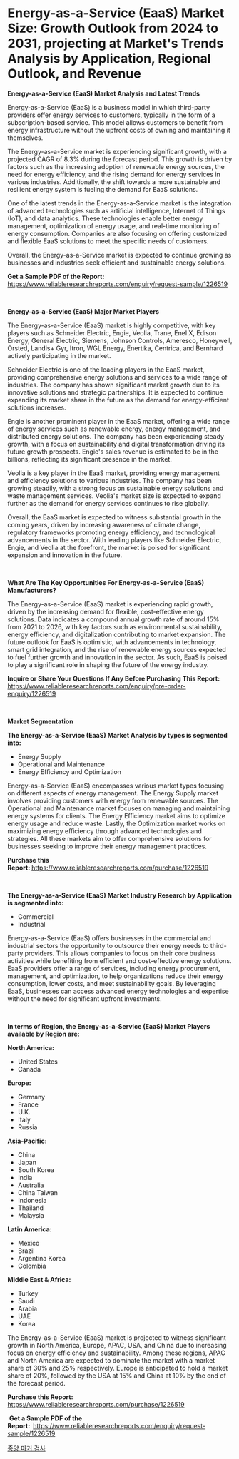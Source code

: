 <p><h1>Energy-as-a-Service (EaaS) Market Size: Growth Outlook from 2024 to 2031, projecting at Market's Trends Analysis by Application, Regional Outlook, and Revenue</h1></p><p><strong>Energy-as-a-Service (EaaS) Market Analysis and Latest Trends</strong></p>
<p><p>Energy-as-a-Service (EaaS) is a business model in which third-party providers offer energy services to customers, typically in the form of a subscription-based service. This model allows customers to benefit from energy infrastructure without the upfront costs of owning and maintaining it themselves.</p><p>The Energy-as-a-Service market is experiencing significant growth, with a projected CAGR of 8.3% during the forecast period. This growth is driven by factors such as the increasing adoption of renewable energy sources, the need for energy efficiency, and the rising demand for energy services in various industries. Additionally, the shift towards a more sustainable and resilient energy system is fueling the demand for EaaS solutions.</p><p>One of the latest trends in the Energy-as-a-Service market is the integration of advanced technologies such as artificial intelligence, Internet of Things (IoT), and data analytics. These technologies enable better energy management, optimization of energy usage, and real-time monitoring of energy consumption. Companies are also focusing on offering customized and flexible EaaS solutions to meet the specific needs of customers.</p><p>Overall, the Energy-as-a-Service market is expected to continue growing as businesses and industries seek efficient and sustainable energy solutions.</p></p>
<p><strong>Get a Sample PDF of the Report:&nbsp;</strong> <a href="https://www.reliableresearchreports.com/enquiry/request-sample/1226519">https://www.reliableresearchreports.com/enquiry/request-sample/1226519</a></p>
<p>&nbsp;</p>
<p><strong>Energy-as-a-Service (EaaS) Major Market Players</strong></p>
<p><p>The Energy-as-a-Service (EaaS) market is highly competitive, with key players such as Schneider Electric, Engie, Veolia, Trane, Enel X, Edison Energy, General Electric, Siemens, Johnson Controls, Ameresco, Honeywell, Orsted, Landis+ Gyr, Itron, WGL Energy, Enertika, Centrica, and Bernhard actively participating in the market.</p><p>Schneider Electric is one of the leading players in the EaaS market, providing comprehensive energy solutions and services to a wide range of industries. The company has shown significant market growth due to its innovative solutions and strategic partnerships. It is expected to continue expanding its market share in the future as the demand for energy-efficient solutions increases.</p><p>Engie is another prominent player in the EaaS market, offering a wide range of energy services such as renewable energy, energy management, and distributed energy solutions. The company has been experiencing steady growth, with a focus on sustainability and digital transformation driving its future growth prospects. Engie's sales revenue is estimated to be in the billions, reflecting its significant presence in the market.</p><p>Veolia is a key player in the EaaS market, providing energy management and efficiency solutions to various industries. The company has been growing steadily, with a strong focus on sustainable energy solutions and waste management services. Veolia's market size is expected to expand further as the demand for energy services continues to rise globally.</p><p>Overall, the EaaS market is expected to witness substantial growth in the coming years, driven by increasing awareness of climate change, regulatory frameworks promoting energy efficiency, and technological advancements in the sector. With leading players like Schneider Electric, Engie, and Veolia at the forefront, the market is poised for significant expansion and innovation in the future.</p></p>
<p>&nbsp;</p>
<p><strong>What Are The Key Opportunities For Energy-as-a-Service (EaaS) Manufacturers?</strong></p>
<p><p>The Energy-as-a-Service (EaaS) market is experiencing rapid growth, driven by the increasing demand for flexible, cost-effective energy solutions. Data indicates a compound annual growth rate of around 15% from 2021 to 2026, with key factors such as environmental sustainability, energy efficiency, and digitalization contributing to market expansion. The future outlook for EaaS is optimistic, with advancements in technology, smart grid integration, and the rise of renewable energy sources expected to fuel further growth and innovation in the sector. As such, EaaS is poised to play a significant role in shaping the future of the energy industry.</p></p>
<p><strong>Inquire or Share Your Questions If Any Before Purchasing This Report:</strong> <a href="https://www.reliableresearchreports.com/enquiry/pre-order-enquiry/1226519">https://www.reliableresearchreports.com/enquiry/pre-order-enquiry/1226519</a></p>
<p>&nbsp;</p>
<p><strong>Market Segmentation</strong></p>
<p><strong>The Energy-as-a-Service (EaaS) Market Analysis by types is segmented into:</strong></p>
<p><ul><li>Energy Supply</li><li>Operational and Maintenance</li><li>Energy Efficiency and Optimization</li></ul></p>
<p><p>Energy-as-a-Service (EaaS) encompasses various market types focusing on different aspects of energy management. The Energy Supply market involves providing customers with energy from renewable sources. The Operational and Maintenance market focuses on managing and maintaining energy systems for clients. The Energy Efficiency market aims to optimize energy usage and reduce waste. Lastly, the Optimization market works on maximizing energy efficiency through advanced technologies and strategies. All these markets aim to offer comprehensive solutions for businesses seeking to improve their energy management practices.</p></p>
<p><strong>Purchase this Report:&nbsp;</strong><a href="https://www.reliableresearchreports.com/purchase/1226519">https://www.reliableresearchreports.com/purchase/1226519</a></p>
<p>&nbsp;</p>
<p><strong>The Energy-as-a-Service (EaaS) Market Industry Research by Application is segmented into:</strong></p>
<p><ul><li>Commercial</li><li>Industrial</li></ul></p>
<p><p>Energy-as-a-Service (EaaS) offers businesses in the commercial and industrial sectors the opportunity to outsource their energy needs to third-party providers. This allows companies to focus on their core business activities while benefiting from efficient and cost-effective energy solutions. EaaS providers offer a range of services, including energy procurement, management, and optimization, to help organizations reduce their energy consumption, lower costs, and meet sustainability goals. By leveraging EaaS, businesses can access advanced energy technologies and expertise without the need for significant upfront investments.</p></p>
<p>&nbsp;</p>
<p><strong>In terms of Region, the Energy-as-a-Service (EaaS) Market Players available by Region are:</strong></p>
<p>
    <p> <strong> North America: </strong>
        <ul>
            <li>United States</li>
            <li>Canada</li>
        </ul>
        </p> 
    <p> <strong> Europe: </strong>
        <ul>
            <li>Germany</li>
            <li>France</li>
            <li>U.K.</li>
            <li>Italy</li>
            <li>Russia</li>
        </ul>
        </p> 
    <p> <strong> Asia-Pacific: </strong>
        <ul>
            <li>China</li>
            <li>Japan</li>
            <li>South Korea</li>
            <li>India</li>
            <li>Australia</li>
            <li>China Taiwan</li>
            <li>Indonesia</li>
            <li>Thailand</li>
            <li>Malaysia</li>
        </ul>
        </p> 
    <p> <strong> Latin America: </strong>
        <ul>
            <li>Mexico</li>
            <li>Brazil</li>
            <li>Argentina Korea</li>
            <li>Colombia</li>
        </ul>
        </p> 
    <p> <strong> Middle East & Africa: </strong>
        <ul>
            <li>Turkey</li>
            <li>Saudi</li>
            <li>Arabia</li>
            <li>UAE</li>
            <li>Korea</li>
        </ul>
    </p>
    </p>
<p><p>The Energy-as-a-Service (EaaS) market is projected to witness significant growth in North America, Europe, APAC, USA, and China due to increasing focus on energy efficiency and sustainability. Among these regions, APAC and North America are expected to dominate the market with a market share of 30% and 25% respectively. Europe is anticipated to hold a market share of 20%, followed by the USA at 15% and China at 10% by the end of the forecast period.</p></p>
<p><strong>Purchase this Report: </strong><a href="https://www.reliableresearchreports.com/purchase/1226519">https://www.reliableresearchreports.com/purchase/1226519</a></p>
<p>&nbsp;<strong>Get a Sample PDF of the Report:&nbsp;&nbsp;</strong><a href="https://www.reliableresearchreports.com/enquiry/request-sample/1226519">https://www.reliableresearchreports.com/enquiry/request-sample/1226519</a></p>
<p><strong></strong></p>
<p><p><a href="https://github.com/oajzkywllm460/Market-Research-Report-List-1/blob/main/590504314965.md">종양 마커 검사</a></p></p>